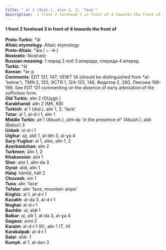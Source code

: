 ```yaml
---
title: " al 1 (dial.), alɨn 1, 2; 'face'"
description:  1 front 2 forehead 3 in front of 4 towards the front of
---
```

<strong> 1 front 2 forehead 3 in front of 4 towards the front of</strong><br><br>
<strong>Proto-Turkic</strong>:  *āl<br>
<strong>Altaic etymology</strong>:  Altaic etymology<br>
<strong> Proto-Altaic</strong>:  *ā́la ( ~ -ē-)<br>
<strong>Nostratic</strong>:  Nostratic<br>
<strong>Russian meaning</strong>:  1 перед 2 лоб 3 впереди, спереди 4 вперед<br>
<strong>Turkic</strong>:  *āl<br>
<strong>Korean</strong>:  *àr-p<br>
<strong>Comments</strong>:  EDT 121, 147; VEWT 14 (should be distinguished from *al- 'below'), TMN 2, 120, ЭСТЯ 1, 124-125, 146, Федотов 2, 280, Лексика 198-199. See EDT 121 commenting on the absence of early attestation of the suffixless form.<br>
<strong>Old Turkic</strong>:  alɨn 2 (OUygh.)<br>
<strong>Karakhanid</strong>:  alɨn 2 (MK, KB)<br>
<strong>Turkish</strong>:  al 1 (dial.), alɨn 1, 2; 'face'<br>
<strong>Tatar</strong>:  al 1, al-d-ɨ 1, alɨn 1<br>
<strong>Middle Turkic</strong>:  alɨ 1 (Abush.), alnɨ-da 'in the presence of' (Abush.), aldɨ (Babur) 3<br>
<strong>Uzbek</strong>:  ɔl-d-i 1<br>
<strong>Uighur</strong>:  ajl, aldi 1, al-dɨn 3, al-ɣa 4<br>
<strong>Sary-Yughur</strong>:  al 1, alɨm, alɨn 1, 2<br>
<strong>Azerbaidzhan</strong>:  alɨn 2<br>
<strong>Turkmen</strong>:  ālɨn 1, 2<br>
<strong>Khakassian</strong>:  alnɨ 1<br>
<strong>Shor</strong>:  alnɨ 1, alɨn-da 3<br>
<strong>Oyrat</strong>:  aldɨ, alɨn 1<br>
<strong>Halaj</strong>:  hānl(ɨ), hāll 2<br>
<strong>Chuvash</strong>:  om 1<br>
<strong>Tuva</strong>:  alɨn 'face'<br>
<strong>Tofalar</strong>:  alɨn 'face, mountain slope'<br>
<strong>Kirghiz</strong>:  al 1, al-d-ɨ 1<br>
<strong>Kazakh</strong>:  al-da 3, al-d-ɨ 1<br>
<strong>Noghai</strong>:  al-d-ɨ 1<br>
<strong>Bashkir</strong>:  al, aldɨ 1<br>
<strong>Balkar</strong>:  al, allɨ 1, al-da 3, al-ɣa 4<br>
<strong>Gagauz</strong>:  annɨ 2<br>
<strong>Karaim</strong>:  al-d-ɨ 1 (K), alɨn 1 (T, H)<br>
<strong>Karakalpak</strong>:  al-d-ɨ 1<br>
<strong>Salar</strong>:  aldɨ- 1<br>
<strong>Kumyk</strong>:  al 1, al-dan 3<br>


